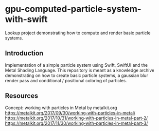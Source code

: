 # gpu-computed-particle-system-with-swift
Lookup project demonstrating how to compute and render basic particle systems.

## Introduction
Implementation of a simple particle system using Swift, SwiftUI and the Metal Shading Language. This repository is meant as a knowledge archive demonstrating on how to create basic particle systems, a gaussian blur render pass and conditional / positional coloring of particles.

## Resources

Concept: working with particles in Metal by metalkit.org  
https://metalkit.org/2017/09/30/working-with-particles-in-metal/
https://metalkit.org/2017/10/31/working-with-particles-in-metal-part-2/  
https://metalkit.org/2017/11/30/working-with-particles-in-metal-part-3/  
